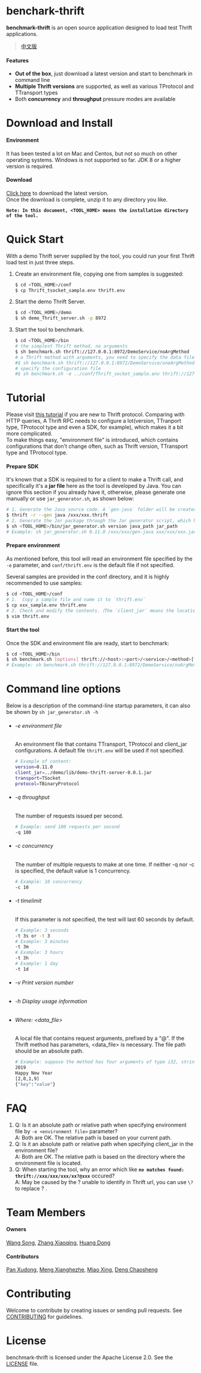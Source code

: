 # benchark-thrift
**benchmark-thrift** is an open source application designed to load test Thrift applications. 
> [中文版](README_CN.md)  

#### Features  
  * **Out of the box**, just download a latest version and start to benchmark in command line
  * **Multiple Thrift versions** are supported, as well as various TProtocol and TTransport types
  * Both **concurrency** and **throughput** pressure modes are available

# Download and Install

#### Environment
It has been tested a lot on Mac and Centos, but not so much on other operating systems. Windows is not supported so far. JDK 8 or a higher version is required.

#### Download
[Click here](https://github.com/didichuxing/benchmark-thrift/raw/master/output/benchmark-thrift-0.0.1.zip) to download the latest version.   
Once the download is complete, unzip it to any directory you like.

**`Note: In this document, <TOOL_HOME> means the installation directory of the tool.`**

# Quick Start
With a demo Thrift server supplied by the tool, you could run your first Thrift load test in just three steps.
1. Create an environment file, copying one from samples is suggested:
    ```bash
    $ cd <TOOL_HOME>/conf
    $ cp Thrift_tsocket_sample.env thrift.env
    ```
2. Start the demo Thrift Server.
    ```bash
    $ cd <TOOL_HOME>/demo
    $ sh demo_Thrift_server.sh -p 8972 
    ```
3. Start the tool to benchmark.
    ```bash
    $ cd <TOOL_HOME>/bin
    # the simplest Thrift method, no arguments
    $ sh benchmark.sh thrift://127.0.0.1:8972/DemoService/noArgMethod
    # a Thrift method with arguments, you need to specify the data file
    #$ sh benchmark.sh thrift://127.0.0.1:8972/DemoService/oneArgMethod?@../demo/data/oneArgMethod.text
    # specify the configuration file 
    #$ sh benchmark.sh -e ../conf/Thrift_socket_sample.env thrift://127.0.0.1:8972/DemoService/noArgMethod
    ```

# Tutorial
Please visit [this tutorial](https://thrift.apache.org/tutorial/) if you are new to Thrift protocol. Comparing with HTTP queries, A Thrift RPC needs to configure a lot(version, TTranport type, TProtocol type and even a SDK, for example), which makes it a bit more complicated.  
To make things easy, "environment file" is introduced, which contains configurations that don't change often, such as Thrift version, TTransport type and TProtocol type.  

#### Prepare SDK
It's known that a SDK is required to for a client to make a Thrift call, and specifically it's a **jar file** here as the tool is developed by Java. You can ignore this section if you already have it, otherwise, please generate one manually or use `jar_generator.sh`, as shown below:
```bash
# 1. Generate the Java source code. A `gen-java` folder will be created under the current directory
$ thrift -r --gen java /xxx/xxx.thrift    
# 2. Generate the Jar package through the Jar generator script, which has three parameters: 1. Thrift version; 2. Java source code path (absolute path); 3. Location and name of the jar package
$ sh <TOOL_HOME>/bin/jar_generator.sh version java_path jar_path  
# Example: sh jar_generator.sh 0.11.0 /xxx/xxx/gen-java xxx/xxx/xxx.jar
```        
#### Prepare environment 
As mentioned before, this tool will read an environment file specified by the `-e` parameter, and `conf/thrift.env` is the default file if not specified. 

Several samples are provided in the conf directory, and it is highly recommended to use samples:
```bash
$ cd <TOOL_HOME>/conf
# 1.  Copy a sample file and name it to `thrift.env`
$ cp xxx_sample.env thrift.env
# 2. Check and modify the contents.（The `client_jar` means the location of the jar package which has been prepared in 'Prepare SDK' stage）
$ vim thrift.env
```
#### Start the tool
Once the SDK and environment file are ready, start to benchmark:  
```bash
$ cd <TOOL_HOME>/bin
$ sh benchmark.sh [options] thrift://<host>:<port>/<service>/<method>[?@<data_file>]
# Example: sh benchmark.sh thrift://127.0.0.1:8972/DemoService/noArgMethod
```

# Command line options
Below is a description of the command-line startup parameters, it can also be shown by `sh jar_generator.sh -h`
  * ###### -e environment file
    An environment file that contains TTransport, TProtocol and client_jar configurations. A default file `thrift.env` will be used if not specified.   
    ```bash   
    # Example of content:
    version=0.11.0  
	client_jar=../demo/lib/demo-thrift-server-0.0.1.jar
    transport=TSocket  
    protocol=TBinaryProtocol 
    ```
    
   * ###### -q throughput 
        The number of requests issued per second.  
        ```bash
        # Example: send 100 requests per second
        -q 100
        ```
   * ###### -c concurrency 
        The number of multiple requests to make at one time. If neither -q nor -c is specified, the default value is 1 concurrency.
        ```bash
        # Example: 10 concurrency
        -c 10
        ```
   * ###### -t timelimit 
        If this parameter is not specified, the test will last 60 seconds by default.
        ```bash
        # Example: 3 seconds
        -t 3s or -t 3
        # Example: 3 minutes
        -t 3m
        # Example: 3 hours
        -t 3h
        # Example: 1 day
        -t 1d
        ```
   * ###### -v Print version number
   * ###### -h Display usage information  
   * ###### Where: <data_file>
        A local file that contains request arguments, prefixed by a "@". If the Thrift method has parameters, <data_file> is necessary. The file path should be an absolute path.
        ```bash
        # Example: suppose the method has four arguments of type i32, string, list, and struct. so the file content should be in the form of
        2019
        Happy New Year
        [2,0,1,9]
        {"key":"value"}
        ```
# FAQ
1.  Q: Is it an absolute path or relative path when specifying environment file by `-e <environment file>` parameter?  
    A: Both are OK. The relative path is based on your current path. 
2.  Q: Is it an absolute path or relative path when specifying client_jar in the environment file?  
    A: Both are OK. The relative path is based on the directory where the environment file is located. 
3.  Q: When starting the tool, why an error which like **`no matches found: thrift://xxx/xxx/xxx/xx?@xxx`** occured?   
    A: May be caused by the ? unable to identify in Thrift url, you can use `\?` to replace ? .

# Team Members
#### Owners
[Wang Song](https://github.com/ddwangsong), [Zhang Xiaoqing](https://github.com/aqingsao), [Huang Dong]()
#### Contributors
[Pan Xudong](http://github.com/panxudong), [Meng Xianghezhe](http://github.com/mxhz), [Miao Xing](), [Deng Chaosheng]()

# Contributing
Welcome to contribute by creating issues or sending pull requests. See [CONTRIBUTING](CONTRIBUTING.md) for guidelines.

# License
benchmark-thrift is licensed under the Apache License 2.0. See the [LICENSE](LICENSE) file.


